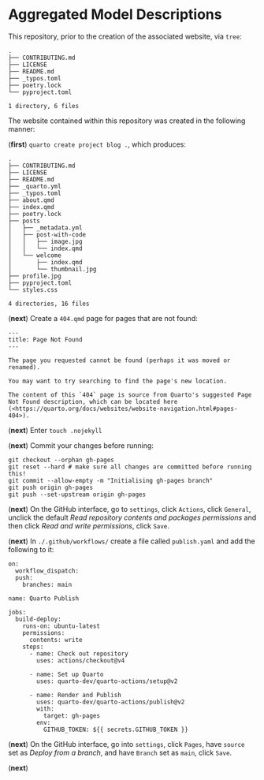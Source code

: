 # Aggregated Model Descriptions


This repository, prior to the creation of the associated website, via `tree`: 

```
.
├── CONTRIBUTING.md
├── LICENSE
├── README.md
├── _typos.toml
├── poetry.lock
└── pyproject.toml

1 directory, 6 files
```

The website contained within this repository was created in the following manner:

(__first__) `quarto create project blog .`, which produces:


```
.
├── CONTRIBUTING.md
├── LICENSE
├── README.md
├── _quarto.yml
├── _typos.toml
├── about.qmd
├── index.qmd
├── poetry.lock
├── posts
│   ├── _metadata.yml
│   ├── post-with-code
│   │   ├── image.jpg
│   │   └── index.qmd
│   └── welcome
│       ├── index.qmd
│       └── thumbnail.jpg
├── profile.jpg
├── pyproject.toml
└── styles.css

4 directories, 16 files
```

(__next__) Create a `404.qmd` page for pages that are not found:

```
---
title: Page Not Found
---

The page you requested cannot be found (perhaps it was moved or renamed).

You may want to try searching to find the page's new location.

The content of this `404` page is source from Quarto's suggested Page Not Found description, which can be located here (<https://quarto.org/docs/websites/website-navigation.html#pages-404>).
```

(__next__) Enter `touch .nojekyll`

(__next__) Commit your changes before running: 

```
git checkout --orphan gh-pages
git reset --hard # make sure all changes are committed before running this!
git commit --allow-empty -m "Initialising gh-pages branch"
git push origin gh-pages
git push --set-upstream origin gh-pages
```

(__next__) On the GitHub interface, go to `settings`, click `Actions`, click `General`, unclick the default _Read repository contents and packages permissions_ and then click _Read and write permissions_, click `Save`.

(__next__) In `./.github/workflows/` create a file called `publish.yaml` and add the following to it:

```
on:
  workflow_dispatch:
  push:
    branches: main

name: Quarto Publish

jobs:
  build-deploy:
    runs-on: ubuntu-latest
    permissions:
      contents: write
    steps:
      - name: Check out repository
        uses: actions/checkout@v4

      - name: Set up Quarto
        uses: quarto-dev/quarto-actions/setup@v2

      - name: Render and Publish
        uses: quarto-dev/quarto-actions/publish@v2
        with:
          target: gh-pages
        env:
          GITHUB_TOKEN: ${{ secrets.GITHUB_TOKEN }}
```

(__next__) On the GitHub interface, go into `settings`, click `Pages`, have `source` set as _Deploy from a branch_, and have `Branch` set as `main`, click `Save`.

(__next__) 